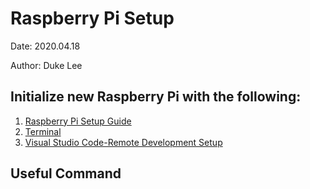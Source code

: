 # Raspberry Pi Setup
Date: 2020.04.18

Author: Duke Lee

## Initialize new Raspberry Pi with the following:
1. [Raspberry Pi Setup Guide](https://projects.raspberrypi.org/en/projects/raspberry-pi-setting-up)
2. [Terminal](Terminal.md)
3. [Visual Studio Code-Remote Development Setup](VSCodeRemoteDevSetup.md)

## Useful Command
